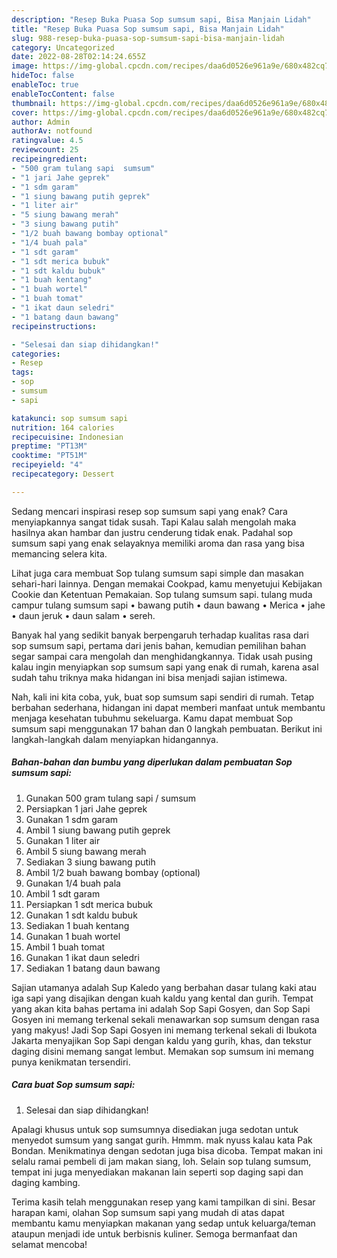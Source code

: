 ```yaml
---
description: "Resep Buka Puasa Sop sumsum sapi, Bisa Manjain Lidah"
title: "Resep Buka Puasa Sop sumsum sapi, Bisa Manjain Lidah"
slug: 988-resep-buka-puasa-sop-sumsum-sapi-bisa-manjain-lidah
category: Uncategorized
date: 2022-08-28T02:14:24.655Z
image: https://img-global.cpcdn.com/recipes/daa6d0526e961a9e/680x482cq70/sop-sumsum-sapi-foto-resep-utama.jpg
hideToc: false
enableToc: true
enableTocContent: false
thumbnail: https://img-global.cpcdn.com/recipes/daa6d0526e961a9e/680x482cq70/sop-sumsum-sapi-foto-resep-utama.jpg
cover: https://img-global.cpcdn.com/recipes/daa6d0526e961a9e/680x482cq70/sop-sumsum-sapi-foto-resep-utama.jpg
author: Admin
authorAv: notfound
ratingvalue: 4.5
reviewcount: 25
recipeingredient:
- "500 gram tulang sapi  sumsum"
- "1 jari Jahe geprek"
- "1 sdm garam"
- "1 siung bawang putih geprek"
- "1 liter air"
- "5 siung bawang merah"
- "3 siung bawang putih"
- "1/2 buah bawang bombay optional"
- "1/4 buah pala"
- "1 sdt garam"
- "1 sdt merica bubuk"
- "1 sdt kaldu bubuk"
- "1 buah kentang"
- "1 buah wortel"
- "1 buah tomat"
- "1 ikat daun seledri"
- "1 batang daun bawang"
recipeinstructions:

- "Selesai dan siap dihidangkan!"
categories:
- Resep
tags:
- sop
- sumsum
- sapi

katakunci: sop sumsum sapi 
nutrition: 164 calories
recipecuisine: Indonesian
preptime: "PT13M"
cooktime: "PT51M"
recipeyield: "4"
recipecategory: Dessert

---
```



Sedang mencari inspirasi resep sop sumsum sapi yang enak? Cara menyiapkannya sangat tidak susah. Tapi Kalau salah mengolah maka hasilnya akan hambar dan justru cenderung tidak enak. Padahal sop sumsum sapi yang enak selayaknya memiliki aroma dan rasa yang bisa memancing selera kita.


Lihat juga cara membuat Sop tulang sumsum sapi simple dan masakan sehari-hari lainnya. Dengan memakai Cookpad, kamu menyetujui Kebijakan Cookie dan Ketentuan Pemakaian. Sop tulang sumsum sapi. tulang muda campur tulang sumsum sapi • bawang putih • daun bawang • Merica • jahe • daun jeruk • daun salam • sereh.

Banyak hal yang sedikit banyak berpengaruh terhadap kualitas rasa dari sop sumsum sapi, pertama dari jenis bahan, kemudian pemilihan bahan segar sampai cara mengolah dan menghidangkannya. Tidak usah pusing kalau ingin menyiapkan sop sumsum sapi yang enak di rumah, karena asal sudah tahu triknya maka hidangan ini bisa menjadi sajian istimewa.


Nah, kali ini kita coba, yuk, buat sop sumsum sapi sendiri di rumah. Tetap berbahan sederhana, hidangan ini dapat memberi manfaat untuk membantu menjaga kesehatan tubuhmu sekeluarga. Kamu dapat membuat Sop sumsum sapi menggunakan 17 bahan dan 0 langkah pembuatan. Berikut ini langkah-langkah dalam menyiapkan hidangannya.

<!--inarticleads1-->

##### Bahan-bahan dan bumbu yang diperlukan dalam pembuatan Sop sumsum sapi:

1. Gunakan 500 gram tulang sapi / sumsum
1. Persiapkan 1 jari Jahe geprek
1. Gunakan 1 sdm garam
1. Ambil 1 siung bawang putih geprek
1. Gunakan 1 liter air
1. Ambil 5 siung bawang merah
1. Sediakan 3 siung bawang putih
1. Ambil 1/2 buah bawang bombay (optional)
1. Gunakan 1/4 buah pala
1. Ambil 1 sdt garam
1. Persiapkan 1 sdt merica bubuk
1. Gunakan 1 sdt kaldu bubuk
1. Sediakan 1 buah kentang
1. Gunakan 1 buah wortel
1. Ambil 1 buah tomat
1. Gunakan 1 ikat daun seledri
1. Sediakan 1 batang daun bawang


Sajian utamanya adalah Sup Kaledo yang berbahan dasar tulang kaki atau iga sapi yang disajikan dengan kuah kaldu yang kental dan gurih. Tempat yang akan kita bahas pertama ini adalah Sop Sapi Gosyen, dan Sop Sapi Gosyen ini memang terkenal sekali menawarkan sop sumsum dengan rasa yang makyus! Jadi Sop Sapi Gosyen ini memang terkenal sekali di Ibukota Jakarta menyajikan Sop Sapi dengan kaldu yang gurih, khas, dan tekstur daging disini memang sangat lembut. Memakan sop sumsum ini memang punya kenikmatan tersendiri. 

<!--inarticleads2-->

##### Cara buat Sop sumsum sapi:


1. Selesai dan siap dihidangkan!

Apalagi khusus untuk sop sumsumnya disediakan juga sedotan untuk menyedot sumsum yang sangat gurih. Hmmm. mak nyuss kalau kata Pak Bondan. Menikmatinya dengan sedotan juga bisa dicoba. Tempat makan ini selalu ramai pembeli di jam makan siang, loh. Selain sop tulang sumsum, tempat ini juga menyediakan makanan lain seperti sop daging sapi dan daging kambing. 

Terima kasih telah menggunakan resep yang kami tampilkan di sini. Besar harapan kami, olahan Sop sumsum sapi yang mudah di atas dapat membantu kamu menyiapkan makanan yang sedap untuk keluarga/teman ataupun menjadi ide untuk berbisnis kuliner. Semoga bermanfaat dan selamat mencoba!
